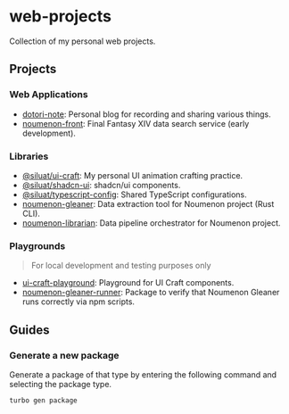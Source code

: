 # web-projects

Collection of my personal web projects.

## Projects

### Web Applications

- [dotori-note](./apps/dotori-note/): Personal blog for recording and sharing various things.
- [noumenon-front](./apps/noumenon-front/): Final Fantasy XIV data search service (early development).

### Libraries

- [@siluat/ui-craft](./packages/ui-craft/): My personal UI animation crafting practice.
- [@siluat/shadcn-ui](./packages/shadcn-ui/): shadcn/ui components.
- [@siluat/typescript-config](./packages/typescript-config/): Shared TypeScript configurations.
- [noumenon-gleaner](./packages/noumenon-gleaner/): Data extraction tool for Noumenon project (Rust CLI).
- [noumenon-librarian](./packages/noumenon-librarian/): Data pipeline orchestrator for Noumenon project.

### Playgrounds

> For local development and testing purposes only

- [ui-craft-playground](./playgrounds/ui-craft-playground/): Playground for UI Craft components.
- [noumenon-gleaner-runner](./playgrounds/noumenon-gleaner-runner/): Package to verify that Noumenon Gleaner runs correctly via npm scripts.

## Guides

### Generate a new package

Generate a package of that type by entering the following command and selecting the package type.

```bash
turbo gen package
```
